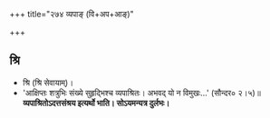 +++
title="२७४ व्यपाङ् (वि+अप+आङ्)"

+++

## श्रि
- श्रि (श्रि सेवायाम्)।
- 'आक्षिप्तः शत्रुभिः संख्ये सुहृद्भिश्च व्यपाश्रितः। अभवद् यो न विमुखः…' (सौन्दर० २।५)॥ **व्यपाश्रितोऽदत्तसंश्रय इत्यर्थो भाति। सोऽयमन्यत्र दुर्लभः।**

